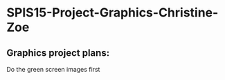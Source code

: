# SPIS15-Project-Graphics-Christine-Zoe
Graphics project plans:
------------------------
Do the green screen images first 
